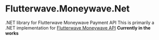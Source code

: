 # Flutterwave.Moneywave.Net
.NET library for Flutterwave Moneywave Payment API
This is primarily a .NET implementation for [Flutterwave Moneywave API](https://moneywave.flutterwave.com/api) __Currently in the works__
